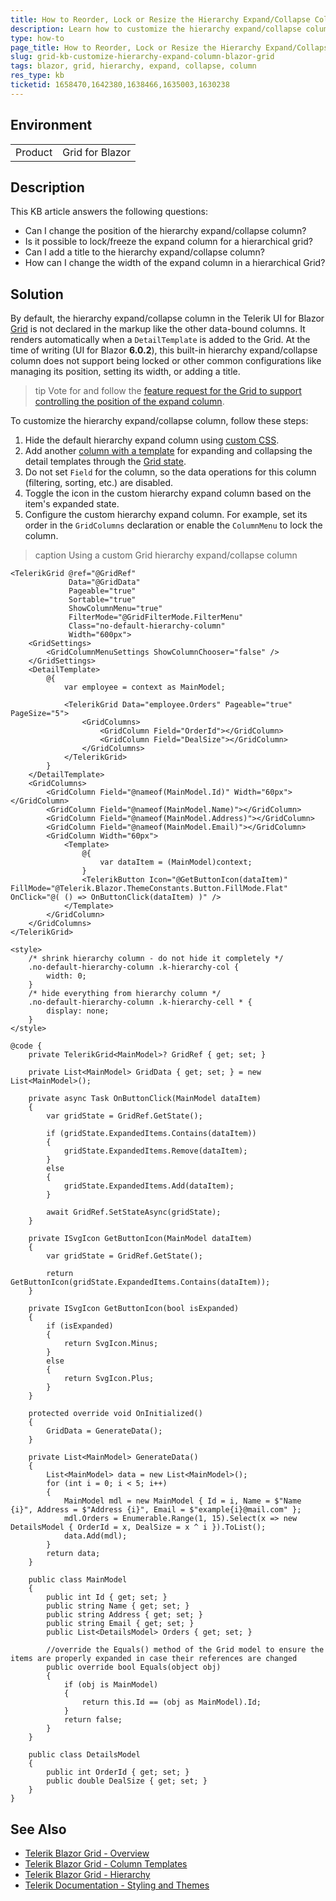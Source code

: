 ```yaml
---
title: How to Reorder, Lock or Resize the Hierarchy Expand/Collapse Column in Telerik Blazor Grid
description: Learn how to customize the hierarchy expand/collapse column in Telerik Blazor Grid, including changing its position, locking it, and setting its width and title.
type: how-to
page_title: How to Reorder, Lock or Resize the Hierarchy Expand/Collapse Column in Telerik Blazor Grid
slug: grid-kb-customize-hierarchy-expand-column-blazor-grid
tags: blazor, grid, hierarchy, expand, collapse, column
res_type: kb
ticketid: 1658470,1642380,1638466,1635003,1630238
---
```


## Environment

<table>
    <tbody>
        <tr>
            <td>Product</td>
            <td>Grid for Blazor</td>
        </tr>
    </tbody>
</table>

## Description

This KB article answers the following questions:

* Can I change the position of the hierarchy expand/collapse column?
* Is it possible to lock/freeze the expand column for a hierarchical grid?
* Can I add a title to the hierarchy expand/collapse column?
* How can I change the width of the expand column in a hierarchical Grid?

## Solution

By default, the hierarchy expand/collapse column in the Telerik UI for Blazor [Grid](slug:grid-overview) is not declared in the markup like the other data-bound columns. It renders automatically when a `DetailTemplate` is added to the Grid. At the time of writing (UI for Blazor **6.0.2**), this built-in hierarchy expand/collapse column does not support being locked or other common configurations like managing its position, setting its width, or adding a title.

>tip Vote for and follow the [feature request for the Grid to support controlling the position of the expand column](https://feedback.telerik.com/blazor/1647135-ability-to-control-the-position-of-the-expand-column-in-a-hierarchical-grid).

To customize the hierarchy expand/collapse column, follow these steps:

1. Hide the default hierarchy expand column using [custom CSS](slug:themes-override).
2. Add another [column with a template](slug:grid-templates-column) for expanding and collapsing the detail templates through the [Grid state](slug:components/grid/features/hierarchy#expand-rows-from-code).
3. Do not set `Field` for the column, so the data operations for this column (filtering, sorting, etc.) are disabled.
4. Toggle the icon in the custom hierarchy expand column based on the item's expanded state.
5. Configure the custom hierarchy expand column. For example, set its order in the `GridColumns` declaration or enable the `ColumnMenu` to lock the column.

>caption Using a custom Grid hierarchy expand/collapse column

````RAZOR
<TelerikGrid @ref="@GridRef"
             Data="@GridData"
             Pageable="true"
             Sortable="true"
             ShowColumnMenu="true"
             FilterMode="@GridFilterMode.FilterMenu"
             Class="no-default-hierarchy-column"
             Width="600px">
    <GridSettings>
        <GridColumnMenuSettings ShowColumnChooser="false" />
    </GridSettings>
    <DetailTemplate>
        @{
            var employee = context as MainModel;

            <TelerikGrid Data="employee.Orders" Pageable="true" PageSize="5">
                <GridColumns>
                    <GridColumn Field="OrderId"></GridColumn>
                    <GridColumn Field="DealSize"></GridColumn>
                </GridColumns>
            </TelerikGrid>
        }
    </DetailTemplate>
    <GridColumns>
        <GridColumn Field="@nameof(MainModel.Id)" Width="60px"></GridColumn>
        <GridColumn Field="@nameof(MainModel.Name)"></GridColumn>
        <GridColumn Field="@nameof(MainModel.Address)"></GridColumn>
        <GridColumn Field="@nameof(MainModel.Email)"></GridColumn>
        <GridColumn Width="60px">
            <Template>
                @{
                    var dataItem = (MainModel)context;
                }
                <TelerikButton Icon="@GetButtonIcon(dataItem)" FillMode="@Telerik.Blazor.ThemeConstants.Button.FillMode.Flat" OnClick="@( () => OnButtonClick(dataItem) )" />
            </Template>
        </GridColumn>
    </GridColumns>
</TelerikGrid>

<style>
    /* shrink hierarchy column - do not hide it completely */
    .no-default-hierarchy-column .k-hierarchy-col {
        width: 0;
    }
    /* hide everything from hierarchy column */
    .no-default-hierarchy-column .k-hierarchy-cell * {
        display: none;
    }
</style>

@code {
    private TelerikGrid<MainModel>? GridRef { get; set; }

    private List<MainModel> GridData { get; set; } = new List<MainModel>();

    private async Task OnButtonClick(MainModel dataItem)
    {
        var gridState = GridRef.GetState();

        if (gridState.ExpandedItems.Contains(dataItem))
        {
            gridState.ExpandedItems.Remove(dataItem);
        }
        else
        {
            gridState.ExpandedItems.Add(dataItem);
        }

        await GridRef.SetStateAsync(gridState);
    }

    private ISvgIcon GetButtonIcon(MainModel dataItem)
    {
        var gridState = GridRef.GetState();

        return GetButtonIcon(gridState.ExpandedItems.Contains(dataItem));
    }

    private ISvgIcon GetButtonIcon(bool isExpanded)
    {
        if (isExpanded)
        {
            return SvgIcon.Minus;
        }
        else
        {
            return SvgIcon.Plus;
        }
    }

    protected override void OnInitialized()
    {
        GridData = GenerateData();
    }

    private List<MainModel> GenerateData()
    {
        List<MainModel> data = new List<MainModel>();
        for (int i = 0; i < 5; i++)
        {
            MainModel mdl = new MainModel { Id = i, Name = $"Name {i}", Address = $"Address {i}", Email = $"example{i}@mail.com" };
            mdl.Orders = Enumerable.Range(1, 15).Select(x => new DetailsModel { OrderId = x, DealSize = x ^ i }).ToList();
            data.Add(mdl);
        }
        return data;
    }

    public class MainModel
    {
        public int Id { get; set; }
        public string Name { get; set; }
        public string Address { get; set; }
        public string Email { get; set; }
        public List<DetailsModel> Orders { get; set; }

        //override the Equals() method of the Grid model to ensure the items are properly expanded in case their references are changed
        public override bool Equals(object obj)
        {
            if (obj is MainModel)
            {
                return this.Id == (obj as MainModel).Id;
            }
            return false;
        }
    }

    public class DetailsModel
    {
        public int OrderId { get; set; }
        public double DealSize { get; set; }
    }
}
````

## See Also

- [Telerik Blazor Grid - Overview](slug:grid-overview)
- [Telerik Blazor Grid - Column Templates](slug:grid-templates-column)
- [Telerik Blazor Grid - Hierarchy](slug:components/grid/features/hierarchy)
- [Telerik Documentation - Styling and Themes](slug:themes-override)